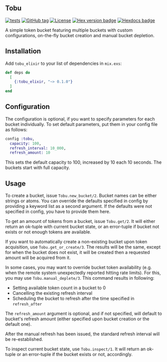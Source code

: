## Tobu

[![tests](https://github.com/eugenweissbart/tobu_elixir/workflows/tests/badge.svg)](https://github.com/eugenweissbart/tobu_elixir/actions?query=workflow:"tests")
[![GitHub tag](https://img.shields.io/github/tag/eugenweissbart/tobu_elixir?include_prereleases=&sort=semver&color=9d2134)](https://github.com/eugenweissbart/tobu_elixir/releases/)
[![License](https://img.shields.io/badge/License-MIT-9d2134)](#license)
[![Hex version badge](https://img.shields.io/hexpm/v/tobu.svg)](https://hex.pm/packages/tobu)
[![Hexdocs badge](https://img.shields.io/badge/hex-docs-lightblue)](https://hexdocs.pm/tobu)

A simple token bucket featuring multiple buckets with custom configurations, on-the-fly bucket creation and manual bucket depletion.

## Installation

Add `tobu_elixir` to your list of dependencies in `mix.exs`:

```elixir
def deps do
  [
    {:tobu_elixir, "~> 0.1.0"}
  ]
end
```

## Configuration

The configuration is optional, if you want to specify parameters for each bucket individually. To set default parameters, put them in your config file as follows:  

```elixir
config :tobu,
  capacity: 100,
  refresh_interval: 10_000,
  refresh_amount: 10
```

This sets the default capacity to 100, increased by 10 each 10 seconds. The buckets start with full capacity.

## Usage

To create a bucket, issue `Tobu.new_bucket/2`. Bucket names can be either strings or atoms. You can override the defaults specified in config by providing a keyword list as a second argument. If the defaults were not specified in config, you have to provide them here.

To get an amount of tokens from a bucket, issue `Tobu.get/2`. It will either return an ok-tuple with current bucket state, or an error-tuple if bucket not exists or not enough tokens are available.

If you want to automatically create a non-existing bucket upon token acquisition, use `Tobu.get_or_create/3`. The results will be the same, except for when the bucket does not exist, it will be created then a requested amount will be acquired from it.

In some cases, you may want to override bucket token availability (e.g. when the remote system unexpectedly reported hitting rate limits). For this, you may use `Tobu.manual_deplete/3`. This command results in following:

- Setting available token count in a bucket to 0
- Cancelling the existing refresh interval
- Scheduling the bucket to refresh after the time specified in `refresh_after`

The `refresh_amount` argument is optional, and if not specified, will default to bucket's refresh amount (either specified upon bucket creation or the default one).  

After the manual refresh has been issued, the standard refresh interval will be re-established.

To inspect current bucket state, use `Tobu.inspect/1`. It will return an ok-tuple or an error-tuple if the bucket exists or not, accordingly.